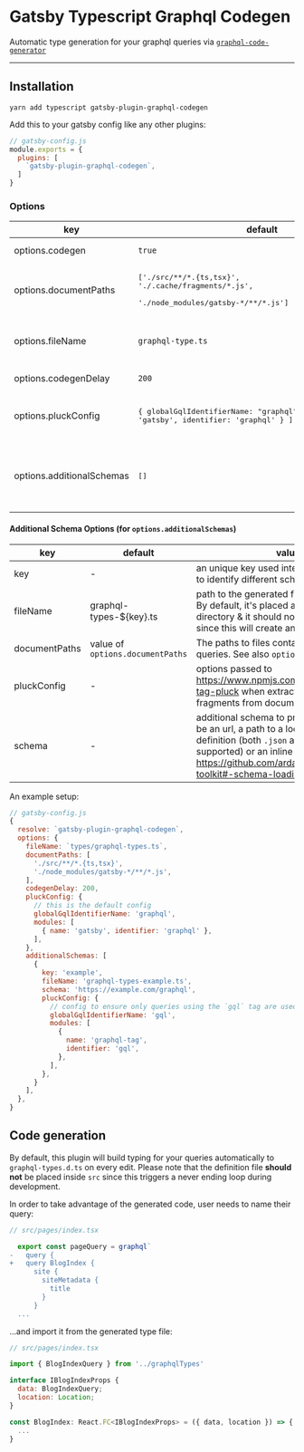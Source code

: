 # Gatsby Typescript Graphql Codegen

Automatic type generation for your graphql queries via [`graphql-code-generator`](https://github.com/dotansimha/graphql-code-generator)

---
## Installation

```
yarn add typescript gatsby-plugin-graphql-codegen
```

Add this to your gatsby config like any other plugins:
```js
// gatsby-config.js
module.exports = {
  plugins: [
    `gatsby-plugin-graphql-codegen`,
  ]
}
```

### Options

|key | default | value |
|---|---|---|
|options.codegen| `true` | enable / disable generating definitions for graphql queries|
|options.documentPaths| <pre>['./src/&ast;&ast;/&ast;.{ts,tsx}',<br/>'./.cache/fragments/&ast;.js', <br/>'./node_modules/gatsby-&ast;/&ast;&ast;/&ast;.js']</pre> | The paths to files containing graphql queries. <br/><small>⚠️ The default paths will be overwritten by the `documentPaths` you pass in, so please make sure to include *all* necessary paths ⚠️</small>
|options.fileName| `graphql-type.ts` | path to the generated file. By default, it's placed at the project root directory & it should not be placed into `src`, since this will create an infinite loop|
|options.codegenDelay| `200` | amount of delay from file change to codegen|
|options.pluckConfig| <pre>{ globalGqlIdentifierName: "graphql", modules: [ { name: 'gatsby', identifier: 'graphql' } ] }</pre> | options passed to https://www.npmjs.com/package/graphql-tag-pluck when extracting queries and fragments from documents |
|options.additionalSchemas| <pre>[]</pre> | array of additional schemas (other that the schema used by gatsby queries) for which types should be generated for. This is useful e.g. when you use client-side queries (e.g. with apollo-client) where you are querying another schema/endpoint |

#### Additional Schema Options (for `options.additionalSchemas`)
|key | default | value |
|---|---|---|
|key| - | an unique key used internally by this plugin to identify different schemas|
|fileName| graphql-types-${key}.ts | path to the generated file for this schema. By default, it's placed at the project root directory & it should not be placed into `src`, since this will create an infinite loop |
|documentPaths| value of `options.documentPaths` | The paths to files containing graphql queries.  See also `options.documentPaths` |
|pluckConfig| -| options passed to https://www.npmjs.com/package/graphql-tag-pluck when extracting queries and fragments from documents |
|schema| - | additional schema to process. Can either be an url, a path to a local schema definition (both `.json` and `.graphql` are supported) or an inline definition. See also https://github.com/ardatan/graphql-toolkit#-schema-loading |


An example setup:

```js
// gatsby-config.js
{
  resolve: `gatsby-plugin-graphql-codegen`,
  options: {
    fileName: `types/graphql-types.ts`,
    documentPaths: [
      './src/**/*.{ts,tsx}',
      './node_modules/gatsby-*/**/*.js',
    ],
    codegenDelay: 200,
    pluckConfig: {
      // this is the default config
      globalGqlIdentifierName: 'graphql',
      modules: [
        { name: 'gatsby', identifier: 'graphql' },
      ],
    },
    additionalSchemas: [
      {
        key: 'example',
        fileName: 'graphql-types-example.ts',
        schema: 'https://example.com/graphql',
        pluckConfig: {
          // config to ensure only queries using the `gql` tag are used for this schema
          globalGqlIdentifierName: 'gql',
          modules: [
            {
              name: 'graphql-tag',
              identifier: 'gql',
            },
          ],
        },
      }
    ],
  },
}
```

## Code generation

By default, this plugin will build typing for your queries automatically to `graphql-types.d.ts` on every edit. Please note that the definition file **should not** be placed inside `src` since this triggers a never ending loop during development.

In order to take advantage of the generated code, user needs to name their query:

```js
// src/pages/index.tsx

  export const pageQuery = graphql`
-   query {
+   query BlogIndex {
      site {
        siteMetadata {
          title
        }
      }
  ...
```

...and import it from the generated type file: 

```js
// src/pages/index.tsx

import { BlogIndexQuery } from '../graphqlTypes'

interface IBlogIndexProps {
  data: BlogIndexQuery;
  location: Location;
}

const BlogIndex: React.FC<IBlogIndexProps> = ({ data, location }) => {
  ...
}
```